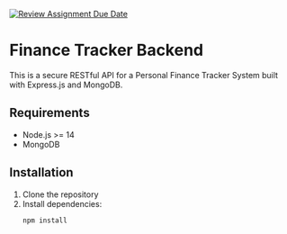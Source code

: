 [![Review Assignment Due Date](https://classroom.github.com/assets/deadline-readme-button-22041afd0340ce965d47ae6ef1cefeee28c7c493a6346c4f15d667ab976d596c.svg)](https://classroom.github.com/a/xIbq4TFL)

# Finance Tracker Backend

This is a secure RESTful API for a Personal Finance Tracker System built with Express.js and MongoDB.

## Requirements
- Node.js >= 14
- MongoDB

## Installation
1. Clone the repository
2. Install dependencies:
   ```bash
   npm install

